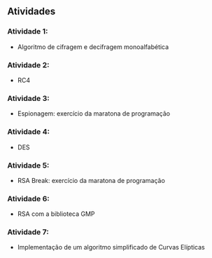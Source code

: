 ## Atividades

### Atividade 1:
 - Algoritmo de cifragem e decifragem monoalfabética

### Atividade 2:
 - RC4

### Atividade 3:
 - Espionagem: exercício da maratona de programação 

### Atividade 4:
 - DES

### Atividade 5:
 - RSA Break: exercício da maratona de programação

### Atividade 6:
 - RSA com a biblioteca GMP

### Atividade 7:
 - Implementação de um algoritmo simplificado de Curvas Elípticas

